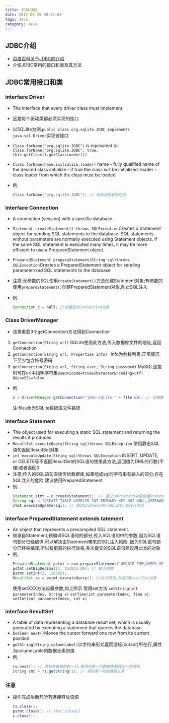 ```yaml
---
title: JDBC浅析
date: 2017-04-25 08:54:03
tags: Java
category: Java
---
```

## JDBC介绍
*   [百度百科关于JDBC的介绍](http://baike.baidu.com/link?url=dJRfeHbxsfQoipAv8M7_pRpk88uBnCMWREdGXMI4hYpSmMekcSsVBrtfhHZYIBnYejVeyWY8U8pg-W9RfweYI_)
*   介绍JDBC常用的接口和类及其方法

## JDBC常用接口和类

### interface Driver
*   The interface that every driver class must implement.
*   这是每个驱动类都必须实现的接口
*   以SQLlite为例,`public class org.sqlite.JDBC implements java.sql.Driver`实现该接口
*   `Class.forName("org.sqlite.JDBC")`
    is equivalent to:
    `Class.forName("org.sqlite.JDBC", true, this.getClass().getClassLoader())`
*   `Class.forName(name,initialize,loader)`
    name - fully qualified name of the desired class
    initialize - if true the class will be initialized.
    loader - class loader from which the class must be loaded

*   例:
    ```java
    Class.forName("org.sqlite.JDBC"); // 将驱动加载到内存
    ```

### interface Connection
*   A connection (session) with a specific database.
*   `Statement createStatement() throws SQLException`Creates a Statement object for sending SQL statements to the database. SQL statements without parameters are normally executed using Statement objects. If the same SQL statement is executed many times, it may be more efficient to use a PreparedStatement object.
*   `PreparedStatement prepareStatement(String sql)throws SQLException`Creates a PreparedStatement object for sending parameterized SQL statements to the database
*   注意:无参数的SQL使用`createStatement()`方法创建Statement对象;有参数的使用`prepareStatement()`创建PreparedStatement对象,防止SQL注入

*   例:
    ```java
    Connection c = null; //创建空的Connection对象
    ```

### Class DriverManager
*   该类重载3个getConnection方法得到Connection
1. `getConnection(String url)` 
    SQLite使用此方法,传入数据库文件的地址,返回Connection
2. `getConnection(String url, Properties info) `
    info为参数列表,正常情况下至少包含帐号密码
3. `getConnection(String url, String user, String password)`
    MySQL连接时可在url中指明字符集`useUnicode=true&characterEncoding=utf-8&useSSL=false`

*   例:
    ```java
    c = DriverManager.getConnection("jdbc:sqlite:" + file.db); // 连接数据库
    ```
    注:file.db为SQLite数据库文件路径

### interface Statement
*   The object used for executing a static SQL statement and returning the results it produces.
*   `ResultSet executeQuery(String sql)throws SQLException` 使用静态SQL语句返回ResultSet对象
*   `int executeUpdate(String sql)throws SQLException` INSERT, UPDATE, or DELETE等不返回ResultSet的SQL语句使用此方法,返回值为DML的行数(不懂)或者返回0
*   注意:传入的SQL语句直接传给数据库,如果组成sql的字符串有输入的部分,存在SQL注入的危险,建议使用PreparedStatement
*   例:
    ```java
    Statement stmt = c.createStatement(); // 通过Connection对象创建Statement对象
    String sql = "CREATE TABLE USER(ID INT PRIMARY KEY NOT NULL,USERNAME TEXT NOT NULL ,PASSWORD INT NOT NULL)";
    stmt.executeUpdate(sql); // 通过Statment执行SQL语句,有注入危险
    ```

### interface PreparedStatement extends tatement
*   An object that represents a precompiled SQL statement.
*   继承自Statement,预编译SQL语句的部分,传入SQL语句中的参数,因为SQL语句部分已经编译,可以解决由Statement带来的SQL注入风险,
    因为SQL语句部分已经被编译,所以有更高的执行效率,多次提交的SQL语句建议用此类的对象
*   例:
    ```java
    PreparedStatement pstmt = con.prepareStatement("UPDATE EMPLOYEES SET SALARY = ? WHERE ID = ?"); // 创建PreparedStatement对象
    pstmt.setBigDecimal(1, 153833.00); // 插入参数
    pstmt.setInt(2, 110592);
    ResultSet rs = pstmt.executeQuery(); //执行语句,并返回ResultSet对象
    ```
    使用setXXX方法设置参数,如上所示
    常用set方法
    `setString(int parameterIndex, String x)`
    `setTime(int parameterIndex, Time x)`
    `setInt(int parameterIndex, int x)`

### interface ResultSet
*   A table of data representing a database result set, which is usually generated by executing a statement that queries the database.
*   `boolean next()`Moves the cursor forward one row from its current position.
*   `getString(String columnLabel)`以字符串形式返回游标(cursor)所在行,属性为columnLable的数据元素的值
*   例:
    ```java
    rs.next(); // 游标在数据的前一行,要得到第一行数据需要移动一次游标
    String cnt = rs.getString(1); // 得到第一列的数据元素
    ```
### 注意
*   操作完成后断开所有连接释放资源
    ```java
    rs.close();
    pstmt.close(); // stmt.close()
    c.close();
    ```
